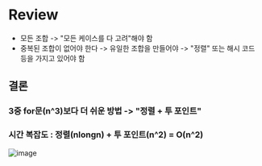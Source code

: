 # Review
- 모든 조합 -> "모든 케이스를 다 고려"해야 함
- 중복된 조합이 없어야 한다 -> 유일한 조합을 만들어야 -> "정렬" 또는 해시 코드 등을 가지고 있어야 함

## 결론
### 3중 for문(n^3)보다 더 쉬운 방법 -> "정렬 + 투 포인트"
### 시간 복잡도 : 정렬(nlongn) + 투 포인트(n^2) = O(n^2)

![image](https://github.com/eunbileeme/algorithm/assets/103405457/fa7394eb-3be6-4655-b160-59f17646be23)


